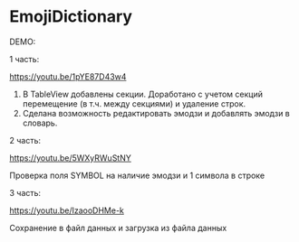 # EmojiDictionary

DEMO:

1 часть:

https://youtu.be/1pYE87D43w4

1. В TableView добавлены секции. Доработано с учетом секций перемещение (в т.ч. между секциями) и удаление строк.
2. Сделана возможность редактировать эмодзи и добавлять эмодзи в словарь.

2 часть:

https://youtu.be/5WXyRWuStNY

Проверка поля SYMBOL на наличие эмодзи и 1 символа в строке 

3 часть:

https://youtu.be/IzaooDHMe-k

Сохранение в файл данных и загрузка из файла данных
